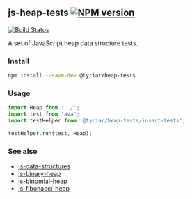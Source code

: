 ## js-heap-tests [![NPM version](https://img.shields.io/npm/v/@tyriar/heap-tests.svg?style=flat)](https://www.npmjs.org/package/@tyriar/heap-tests)

[![Build Status](http://img.shields.io/travis/Tyriar/js-heap-tests.svg?style=flat)](http://travis-ci.org/Tyriar/js-heap-tests)

A set of JavaScript heap data structure tests.

### Install

```bash
npm install --save-dev @tyriar/heap-tests
```

### Usage

```js
import Heap from '../';
import test from 'ava';
import testHelper from '@tyriar/heap-tests/insert-tests';

testHelper.run(test, Heap);
```

### See also

- [js-data-structures](https://github.com/Tyriar/js-data-structures)
- [js-binary-heap](https://github.com/Tyriar/js-binary-heap)
- [js-binomial-heap](https://github.com/Tyriar/js-binomial-heap)
- [js-fibonacci-heap](https://github.com/Tyriar/js-fibonacci-heap)
